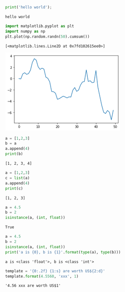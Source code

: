 ```python
print('hello world');
```

    hello world



```python
import matplotlib.pyplot as plt
import numpy as np
plt.plot(np.random.randn(50).cumsum())
```




    [<matplotlib.lines.Line2D at 0x7fd102615ee0>]




    
![png](output_1_1.png)
    



```python
a = [1,2,3]
b = a
a.append(4)
print(b)
```

    [1, 2, 3, 4]



```python
a = [1,2,3]
c = list(a)
a.append(4)
print(c)
```

    [1, 2, 3]



```python
a = 4.5
b = 2
isinstance(a, (int, float))
```




    True




```python
a = 4.5
b = 2
isinstance(a, (int, float))
print('a is {0}, b is {1}'.format(type(a), type(b)))
```

    a is <class 'float'>, b is <class 'int'>



```python
template = '{0:.2f} {1:s} are worth US${2:d}'
template.format(4.5560, 'xxx', 1)
```




    '4.56 xxx are worth US$1'



